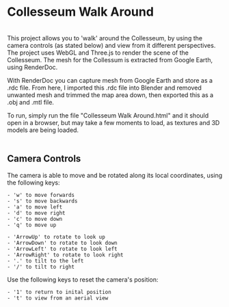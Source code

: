 # Collesseum Walk Around
<br />
This project allows you to 'walk' around the Collesseum, by using the camera controls (as stated below) and view from it different perspectives. The project uses WebGL and Three.js to render the scene of the Collesseum. The mesh for the Collessum is extracted from Google Earth, using RenderDoc.

With RenderDoc you can capture mesh from Google Earth and store as a .rdc file. From here, I imported this .rdc file into Blender and removed unwanted mesh and trimmed the map area down, then exported this as a .obj and .mtl file.

To run, simply run the file "Collesseum Walk Around.html" and it should open in a browser, but may take a few moments to load, as textures and 3D models are being loaded.
<br />
<br />

## Camera Controls

The camera is able to move and be rotated along its local coordinates, using the following keys:

    - 'w' to move forwards
    - 's' to move backwards
    - 'a' to move left
    - 'd' to move right
    - 'c' to move down
    - 'q' to move up

    - 'ArrowUp' to rotate to look up
    - 'ArrowDown' to rotate to look down
    - 'ArrowLeft' to rotate to look left
    - 'ArrowRight' to rotate to look right
    - '.' to tilt to the left
    - '/' to tilt to right

Use the following keys to reset the camera's position:

    - '1' to return to inital position
    - 't' to view from an aerial view
